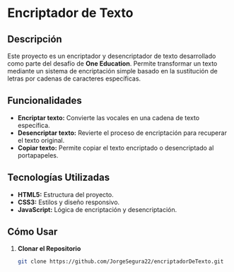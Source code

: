 # Encriptador de Texto

## Descripción

Este proyecto es un encriptador y desencriptador de texto desarrollado como parte del desafío de **One Education**. Permite transformar un texto mediante un sistema de encriptación simple basado en la sustitución de letras por cadenas de caracteres específicas.

## Funcionalidades

- **Encriptar texto:** Convierte las vocales en una cadena de texto específica.
- **Desencriptar texto:** Revierte el proceso de encriptación para recuperar el texto original.
- **Copiar texto:** Permite copiar el texto encriptado o desencriptado al portapapeles.

## Tecnologías Utilizadas

- **HTML5:** Estructura del proyecto.
- **CSS3:** Estilos y diseño responsivo.
- **JavaScript:** Lógica de encriptación y desencriptación.

## Cómo Usar

1. **Clonar el Repositorio**

   ```bash
   git clone https://github.com/JorgeSegura22/encriptadorDeTexto.git
